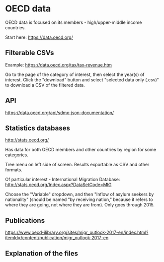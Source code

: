 # OECD data
OECD data is focused on its members - high/upper-middle income countries.

Start here: https://data.oecd.org/

## Filterable CSVs

Example: https://data.oecd.org/tax/tax-revenue.htm

Go to the page of the category of interest, then select the year(s) of interest. Click the "download" button and select "selected data only (.csv)" to download a CSV of the filtered data.

## API

https://data.oecd.org/api/sdmx-json-documentation/

## Statistics databases

http://stats.oecd.org/

Has data for both OECD members and other countries by region for some categories.

Tree menu on left side of screen. Results exportable as CSV and other formats.

Of particular interest - International Migration Database: http://stats.oecd.org/Index.aspx?DataSetCode=MIG

Choose the "Variable" dropdown, and then "Inflow of asylum seekers by nationality" (should be named "by receiving nation," because it refers to where they are going, not where they are from). Only goes through 2015.

## Publications

https://www.oecd-ilibrary.org/sites/migr_outlook-2017-en/index.html?itemId=/content/publication/migr_outlook-2017-en

## Explanation of the files


